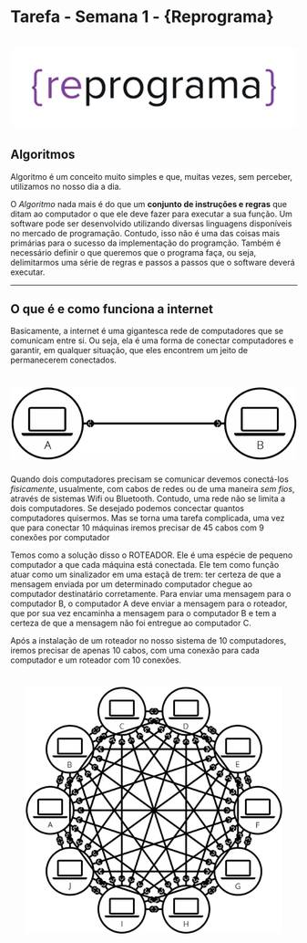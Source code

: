 # Tarefa - Semana 1 - {Reprograma}

<h1 align="center">
  <img src="img\reprograma.png" alt="logo reprograma" width="500">
</h1>

## Algoritmos

Algoritmo é um conceito muito simples e que, muitas vezes, sem perceber, utilizamos no nosso dia a dia.

O _Algoritmo_ nada mais é do que um **conjunto de instruções e regras** que ditam ao computador o que ele deve fazer para executar a sua função.
Um software pode ser desenvolvido utilizando diversas linguagens disponíveis no mercado de programação. Contudo, isso não é uma das coisas mais primárias para o sucesso da implementação do programção. Também é necessário definir o que queremos que o programa faça, ou seja, delimitarmos uma série de regras e passos a passos que o software deverá executar.

---

## O que é e como funciona a internet

Basicamente, a internet é uma gigantesca rede de computadores que se comunicam entre si. Ou seja, ela é uma forma de conectar computadores e garantir, em qualquer situação, que eles encontrem um jeito de permanecerem conectados.

<h1 align="center">
  <img src="img\internet-schema-1.png" alt="logo reprograma" width="500">
</h1>

Quando dois computadores precisam se comunicar devemos conectá-los _fisicamente_, usualmente, com cabos de redes ou de uma maneira _sem fios_, através de sistemas Wifi ou Bluetooth. Contudo, uma rede não se limita a dois computadores. Se desejado podemos concectar quantos computadores quisermos. Mas se torna uma tarefa complicada, uma vez que para conectar 10 máquinas iremos precisar de 45 cabos com 9 conexões por computador

Temos como a solução disso o ROTEADOR. Ele é uma espécie de pequeno computador a que cada máquina está conectada. Ele tem como função atuar como um sinalizador em uma estaçã de trem: ter certeza de que a mensagem enviada por um determinado computador chegue ao computador destinatário corretamente. Para enviar uma mensagem para o computador B, o computador A deve enviar a mensagem para o roteador, que por sua vez encaminha a mensagem para o computador B e tem a certeza de que a mensagem não foi entregue ao computador C.

Após a instalação de um roteador no nosso sistema de 10 computadores, iremos precisar de apenas 10 cabos, com uma conexão para cada computador e um roteador com 10 conexões.

<h1 align="center">
  <img src="img\internet-schema-2.png" alt="logo reprograma" width="450">
</h1>
